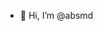 - 👋 Hi, I’m @absmd
<!---
absmd/absmd is a ✨ special ✨ repository because its `README.md` (this file) appears on your GitHub profile.
You can click the Preview link to take a look at your changes.
--->
